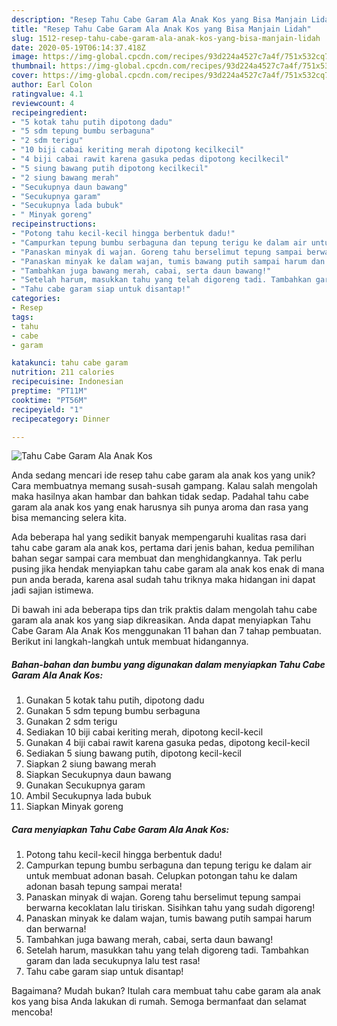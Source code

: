 ```yaml
---
description: "Resep Tahu Cabe Garam Ala Anak Kos yang Bisa Manjain Lidah"
title: "Resep Tahu Cabe Garam Ala Anak Kos yang Bisa Manjain Lidah"
slug: 1512-resep-tahu-cabe-garam-ala-anak-kos-yang-bisa-manjain-lidah
date: 2020-05-19T06:14:37.418Z
image: https://img-global.cpcdn.com/recipes/93d224a4527c7a4f/751x532cq70/tahu-cabe-garam-ala-anak-kos-foto-resep-utama.jpg
thumbnail: https://img-global.cpcdn.com/recipes/93d224a4527c7a4f/751x532cq70/tahu-cabe-garam-ala-anak-kos-foto-resep-utama.jpg
cover: https://img-global.cpcdn.com/recipes/93d224a4527c7a4f/751x532cq70/tahu-cabe-garam-ala-anak-kos-foto-resep-utama.jpg
author: Earl Colon
ratingvalue: 4.1
reviewcount: 4
recipeingredient:
- "5 kotak tahu putih dipotong dadu"
- "5 sdm tepung bumbu serbaguna"
- "2 sdm terigu"
- "10 biji cabai keriting merah dipotong kecilkecil"
- "4 biji cabai rawit karena gasuka pedas dipotong kecilkecil"
- "5 siung bawang putih dipotong kecilkecil"
- "2 siung bawang merah"
- "Secukupnya daun bawang"
- "Secukupnya garam"
- "Secukupnya lada bubuk"
- " Minyak goreng"
recipeinstructions:
- "Potong tahu kecil-kecil hingga berbentuk dadu!"
- "Campurkan tepung bumbu serbaguna dan tepung terigu ke dalam air untuk membuat adonan basah. Celupkan potongan tahu ke dalam adonan basah tepung sampai merata!"
- "Panaskan minyak di wajan. Goreng tahu berselimut tepung sampai berwarna kecoklatan lalu tiriskan. Sisihkan tahu yang sudah digoreng!"
- "Panaskan minyak ke dalam wajan, tumis bawang putih sampai harum dan berwarna!"
- "Tambahkan juga bawang merah, cabai, serta daun bawang!"
- "Setelah harum, masukkan tahu yang telah digoreng tadi. Tambahkan garam dan lada secukupnya lalu test rasa!"
- "Tahu cabe garam siap untuk disantap!"
categories:
- Resep
tags:
- tahu
- cabe
- garam

katakunci: tahu cabe garam 
nutrition: 211 calories
recipecuisine: Indonesian
preptime: "PT11M"
cooktime: "PT56M"
recipeyield: "1"
recipecategory: Dinner

---
```



![Tahu Cabe Garam Ala Anak Kos](https://img-global.cpcdn.com/recipes/93d224a4527c7a4f/751x532cq70/tahu-cabe-garam-ala-anak-kos-foto-resep-utama.jpg)

Anda sedang mencari ide resep tahu cabe garam ala anak kos yang unik? Cara membuatnya memang susah-susah gampang. Kalau salah mengolah maka hasilnya akan hambar dan bahkan tidak sedap. Padahal tahu cabe garam ala anak kos yang enak harusnya sih punya aroma dan rasa yang bisa memancing selera kita.



Ada beberapa hal yang sedikit banyak mempengaruhi kualitas rasa dari tahu cabe garam ala anak kos, pertama dari jenis bahan, kedua pemilihan bahan segar sampai cara membuat dan menghidangkannya. Tak perlu pusing jika hendak menyiapkan tahu cabe garam ala anak kos enak di mana pun anda berada, karena asal sudah tahu triknya maka hidangan ini dapat jadi sajian istimewa.


Di bawah ini ada beberapa tips dan trik praktis dalam mengolah tahu cabe garam ala anak kos yang siap dikreasikan. Anda dapat menyiapkan Tahu Cabe Garam Ala Anak Kos menggunakan 11 bahan dan 7 tahap pembuatan. Berikut ini langkah-langkah untuk membuat hidangannya.

<!--inarticleads1-->

##### Bahan-bahan dan bumbu yang digunakan dalam menyiapkan Tahu Cabe Garam Ala Anak Kos:

1. Gunakan 5 kotak tahu putih, dipotong dadu
1. Gunakan 5 sdm tepung bumbu serbaguna
1. Gunakan 2 sdm terigu
1. Sediakan 10 biji cabai keriting merah, dipotong kecil-kecil
1. Gunakan 4 biji cabai rawit karena gasuka pedas, dipotong kecil-kecil
1. Sediakan 5 siung bawang putih, dipotong kecil-kecil
1. Siapkan 2 siung bawang merah
1. Siapkan Secukupnya daun bawang
1. Gunakan Secukupnya garam
1. Ambil Secukupnya lada bubuk
1. Siapkan  Minyak goreng




<!--inarticleads2-->

##### Cara menyiapkan Tahu Cabe Garam Ala Anak Kos:

1. Potong tahu kecil-kecil hingga berbentuk dadu!
1. Campurkan tepung bumbu serbaguna dan tepung terigu ke dalam air untuk membuat adonan basah. Celupkan potongan tahu ke dalam adonan basah tepung sampai merata!
1. Panaskan minyak di wajan. Goreng tahu berselimut tepung sampai berwarna kecoklatan lalu tiriskan. Sisihkan tahu yang sudah digoreng!
1. Panaskan minyak ke dalam wajan, tumis bawang putih sampai harum dan berwarna!
1. Tambahkan juga bawang merah, cabai, serta daun bawang!
1. Setelah harum, masukkan tahu yang telah digoreng tadi. Tambahkan garam dan lada secukupnya lalu test rasa!
1. Tahu cabe garam siap untuk disantap!




Bagaimana? Mudah bukan? Itulah cara membuat tahu cabe garam ala anak kos yang bisa Anda lakukan di rumah. Semoga bermanfaat dan selamat mencoba!

